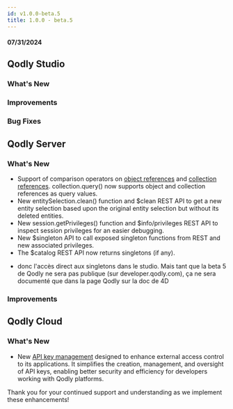 ```yaml
---
id: v1.0.0-beta.5
title: 1.0.0 - beta.5
---
```



#### 07/31/2024

## Qodly Studio

<h3> What's New </h3>

<h3>Improvements </h3>

<h3>Bug Fixes </h3>

## Qodly Server

<h3> What's New </h3>


- Support of comparison operators on [object references](../language/basics/lang-object.md#object-operators) and [collection references](../language/basics/lang-collection.md#collection-operators). collection.query() now supports object and collection references as query values.
- New entitySelection.clean() function and $clean REST API to get a new entity selection based upon the original entity selection but without its deleted entities.
- New session.getPrivileges() function and $info/privileges REST API to inspect session privileges for an easier debugging.
- New $singleton API to call exposed singleton functions from REST and new associated privileges.
- The $catalog REST API now returns singletons (if any).
+ donc l'accès direct aux singletons dans le studio. Mais tant que la beta 5 de Qodly ne sera pas publique (sur developer.qodly.com), ça ne sera documenté que dans la page Qodly sur la doc de 4D 




<h3>Improvements </h3>



</details>

## Qodly Cloud

<h3> What's New </h3>

- New [API key management](../cloud/api-key.md) designed to enhance external access control to its applications. It simplifies the creation, management, and oversight of API keys, enabling better security and efficiency for developers working with Qodly platforms.

Thank you for your continued support and understanding as we implement these enhancements!
